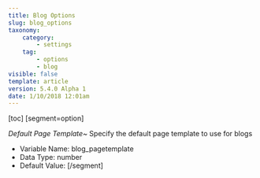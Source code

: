 ```yaml
---
title: Blog Options
slug: blog_options
taxonomy:
    category:
        - settings
    tag:
        - options
        - blog
visible: false
template: article
version: 5.4.0 Alpha 1
date: 1/10/2018 12:01am
---
```


[toc]
[segment=option]

*Default Page Template~*
Specify the default page template to use for blogs



- Variable Name: blog_pagetemplate
- Data Type: number
- Default Value: 
[/segment]